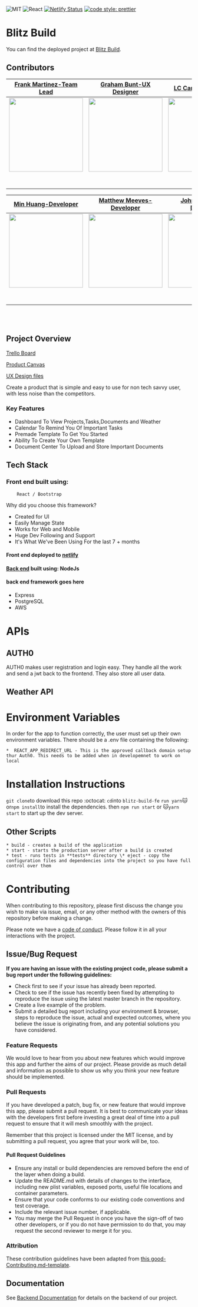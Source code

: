 ![MIT](https://img.shields.io/packagist/l/doctrine/orm.svg) ![React](https://img.shields.io/badge/react-v16.7.0--alpha.2-blue.svg) [![Netlify Status](https://api.netlify.com/api/v1/badges/b5c4db1c-b10d-42c3-b157-3746edd9e81d/deploy-status)](https://blitz-build-dev.netlify.com) [![code style: prettier](https://img.shields.io/badge/code_style-prettier-ff69b4.svg?style=flat-square)](https://github.com/prettier/prettier)

# Blitz Build

 You can find the deployed project at [Blitz Build](https://blitzbuild.construction).

##  Contributors

|                                       [Frank Martinez-Team Lead](https://github.com/letanque)                                        |                                       [Graham Bunt-UX Designer](https://github.com/grahambunt)                                        |                                       [LC Carrier-Developer](https://github.com/lccarrier)                                        |                                       [Mike Harley-Developer](https://github.com/mharley12345)                                        |                                       [Connor Holly-Developer](https://github.com/connorholly11)                                        |
| :-----------------------------------------------------------------------------------------------------------: | :-----------------------------------------------------------------------------------------------------------: | :-----------------------------------------------------------------------------------------------------------: | :-----------------------------------------------------------------------------------------------------------: | :-----------------------------------------------------------------------------------------------------------: |
|                      [<img src="https://avatars2.githubusercontent.com/u/7180772?s=400&v=4" width = "200" />](https://github.com/letanque)                       |                      [<img src="https://avatars1.githubusercontent.com/u/48662947?s=400&v=4" width = "200" />](https://github.com/grahambunt)                       |                      [<img src="https://avatars3.githubusercontent.com/u/26601139?s=400&v=4" width = "200" />](https://github.com/lccarrier)                       |                      [<img src="https://avatars2.githubusercontent.com/u/47269554?s=400&u=63b53fee0a55a59f76690421623282ec9bd80553&v=4" width = "200" />](https://github.com/mharley12345)                       |                      [<img src="https://avatars2.githubusercontent.com/u/52669492?s=400&v=4" width = "200" />](https://github.com/connorholly11)                       |
|                 [<img src="https://github.com/favicon.ico" width="15"> ](https://github.com/letanque)                 |            [<img src="https://github.com/favicon.ico" width="15"> ](https://github.com/grahambunt)             |           [<img src="https://github.com/favicon.ico" width="15"> ](https://github.com/lccarrier)            |          [<img src="https://github.com/favicon.ico" width="15"> ](https://github.com/mharley12345)           |            [<img src="https://github.com/favicon.ico" width="15"> ](https://github.com/connorholly11)             |
| [ <img src="https://static.licdn.com/sc/h/al2o9zrvru7aqj8e1x2rzsrca" width="15"> ](https://www.linkedin.com/) | [ <img src="https://static.licdn.com/sc/h/al2o9zrvru7aqj8e1x2rzsrca" width="15"> ](https://www.linkedin.com/) | [ <img src="https://static.licdn.com/sc/h/al2o9zrvru7aqj8e1x2rzsrca" width="15"> ](https://www.linkedin.com/) | [ <img src="https://static.licdn.com/sc/h/al2o9zrvru7aqj8e1x2rzsrca" width="15"> ](https://www.linkedin.com/in/michael-harley-5336a9188) | [ <img src="https://static.licdn.com/sc/h/al2o9zrvru7aqj8e1x2rzsrca" width="15"> ](https://www.linkedin.com/) |


|                                       [Min Huang-Developer](https://github.com/huangm96)                                        |                                       [Matthew Meeves-Developer](https://github.com/msquared88)                                        |                                       [John Rojcewicz-Developer](https://github.com/rojcewiczj)                                        |                                       [Chariton Shumway-UX Designer](https://github.com/)                                        |
| :-----------------------------------------------------------------------------------------------------------: | :-----------------------------------------------------------------------------------------------------------: | :-----------------------------------------------------------------------------------------------------------: | :-----------------------------------------------------------------------------------------------------------: |
|[<img src="https://avatars3.githubusercontent.com/u/51139311?s=400&v=4" width = "200" />](https://github.com/huangm96)                       |                      [<img src="https://avatars0.githubusercontent.com/u/39702456?s=400&v=4" width = "200" />](https://github.com/msquared88)  |                      <img src="https://avatars2.githubusercontent.com/u/52579412?s=400&v=4" width="200"/>               |  <img src="https://ca.slack-edge.com/T4JUEB3ME-UDYER3P7B-81fb23cb315b-512" width="200"/>
|                 [<img src="https://github.com/favicon.ico" width="15"> ](https://github.com/huangm96)                 |            [<img src="https://github.com/favicon.ico" width="15"> ](https://github.com/msquared88)             |           [<img src="https://github.com/favicon.ico" width="15"> ](https://github.com/rojcewiczj)            |          [<img src="https://github.com/favicon.ico" width="15"> ](https://github.com/)           |
| [ <img src="https://static.licdn.com/sc/h/al2o9zrvru7aqj8e1x2rzsrca" width="15"> ](https://www.linkedin.com/) | [ <img src="https://static.licdn.com/sc/h/al2o9zrvru7aqj8e1x2rzsrca" width="15"> ](https://www.linkedin.com/) | [ <img src="https://static.licdn.com/sc/h/al2o9zrvru7aqj8e1x2rzsrca" width="15"> ](https://www.linkedin.com/) | [ <img src="https://static.licdn.com/sc/h/al2o9zrvru7aqj8e1x2rzsrca" width="15"> ](https://www.linkedin.com/) |
<br>
<br>





## Project Overview

 [Trello Board](https://trello.com/b/td7d8uV2/blitz-build)

 [Product Canvas](https://www.notion.so/a6c9730caad2440cbae7c72a1026b09a?v=189686f59ea34dd4a72b7793adf34258)

 [UX Design files](https://www.figma.com/file/zcyEae0BYNzuFkSBGhS98d/Blitz-Build_Chariton_Graham)
 
 Create a product that is simple and easy to use for non tech savvy user, with less noise than the competitors.


###  Key Features

-    Dashboard To View Projects,Tasks,Documents and Weather
-    Calendar To Remind You Of Important Tasks
-    Premade Template To Get You Started
-    Ability To Create Your Own Template
-    Document Center To Upload and Store Important Documents

##  Tech Stack

### Front end built using:
        React / Bootstrap



 Why did you choose this framework?
-    Created for UI
-    Easily Manage State
-    Works for Web and Mobile
-    Huge Dev Following and Support
-    It's What We've Been Using For the last 7 + months



#### Front end deployed to [netlify](https://blitz-build.netlify.com)

#### [Back end](https://github.com/Lambda-School-Labs/blitz-build-be) built using: NodeJs

####  back end framework goes here

-    Express
-    PostgreSQL
-    AWS




# APIs

##       AUTH0
    

AUTH0 makes user registration and login easy. They handle all the work
and send a jwt back to the frontend. They also store all user data.


## Weather API 



#  Environment Variables

In order for the app to function correctly, the user must set up their own environment variables. There should be a .env file containing the following:



    *  REACT_APP_REDIRECT_URL - This is the approved callback domain setup thur Auth0. This needs to be added when in developemnet to work on local
     
#  Installation Instructions

`git clone`to download this repo :octocat:
`cd`into `blitz-build-fe`
`run yarn`:cat:or`npm install`to install the dependencies.
then `npm run start` or :cat:`yarn start` to start up the dev server.


## Other Scripts



    * build - creates a build of the application
    * start - starts the production server after a build is created
    * test - runs tests in **tests** directory \* eject - copy the configuration files and dependencies into the project so you have full control over them

# Contributing

When contributing to this repository, please first discuss the change you wish to make via issue, email, or any other method with the owners of this repository before making a change.

Please note we have a [code of conduct](./CODE_OF_CONDUCT.md). Please follow it in all your interactions with the project.

## Issue/Bug Request
   
 **If you are having an issue with the existing project code, please submit a bug report under the following guidelines:**
 - Check first to see if your issue has already been reported.
 - Check to see if the issue has recently been fixed by attempting to reproduce the issue using the latest master branch in the repository.
 - Create a live example of the problem.
 - Submit a detailed bug report including your environment & browser, steps to reproduce the issue, actual and expected outcomes,  where you believe the issue is originating from, and any potential solutions you have considered.

### Feature Requests

We would love to hear from you about new features which would improve this app and further the aims of our project. Please provide as much detail and information as possible to show us why you think your new feature should be implemented.

### Pull Requests

If you have developed a patch, bug fix, or new feature that would improve this app, please submit a pull request. It is best to communicate your ideas with the developers first before investing a great deal of time into a pull request to ensure that it will mesh smoothly with the project.

Remember that this project is licensed under the MIT license, and by submitting a pull request, you agree that your work will be, too.

#### Pull Request Guidelines

- Ensure any install or build dependencies are removed before the end of the layer when doing a build.
- Update the README.md with details of changes to the interface, including new plist variables, exposed ports, useful file locations and container parameters.
- Ensure that your code conforms to our existing code conventions and test coverage.
- Include the relevant issue number, if applicable.
- You may merge the Pull Request in once you have the sign-off of two other developers, or if you do not have permission to do that, you may request the second reviewer to merge it for you.

### Attribution

These contribution guidelines have been adapted from [this good-Contributing.md-template](https://gist.github.com/PurpleBooth/b24679402957c63ec426).

## Documentation

See [Backend Documentation](https://github.com/Lambda-School-Labs/blitz-build-be/blob/master/README.md) for details on the backend of our project.
